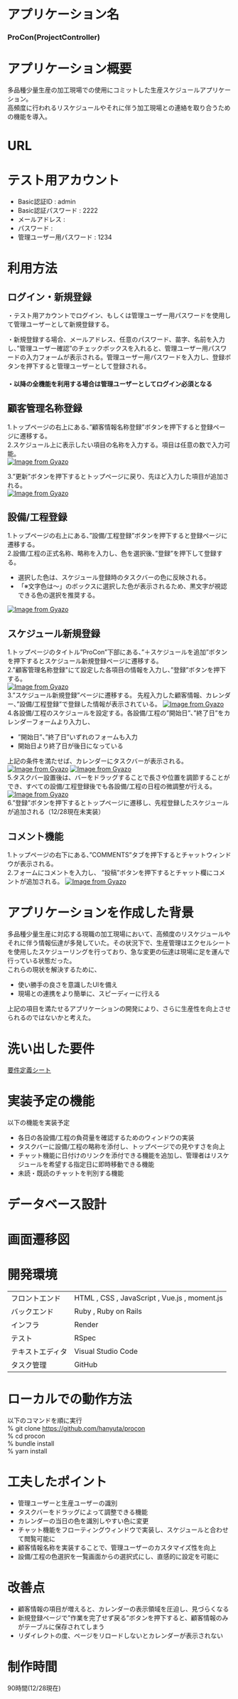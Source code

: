 #	アプリケーション名
### ProCon(ProjectController)

#	アプリケーション概要
多品種少量生産の加工現場での使用にコミットした生産スケジュールアプリケーション。  
高頻度に行われるリスケジュールやそれに伴う加工現場との連絡を取り合うための機能を導入。

#	URL
[]()

#	テスト用アカウント
* Basic認証ID	:	admin
* Basic認証パスワード	:	2222
* メールアドレス	:	
* パスワード	:	
* 管理ユーザー用パスワード	:	1234

#	利用方法
## ログイン・新規登録
・テスト用アカウントでログイン、もしくは管理ユーザー用パスワードを使用して管理ユーザーとして新規登録する。  

・新規登録する場合、メールアドレス、任意のパスワード、苗字、名前を入力し、”管理ユーザー確認”のチェックボックスを入れると、管理ユーザー用パスワードの入力フォームが表示される。管理ユーザー用パスワードを入力し、登録ボタンを押下すると管理ユーザーとして登録される。  

#### ・以降の全機能を利用する場合は管理ユーザーとしてログイン必須となる

## 顧客管理名称登録
1.トップページの右上にある、”顧客情報名称登録”ボタンを押下すると登録ページに遷移する。  
2.スケジュール上に表示したい項目の名称を入力する。項目は任意の数で入力可能。  
[![Image from Gyazo](https://i.gyazo.com/1d3ecdcb8d760527d6b411beac68de7e.png)](https://gyazo.com/1d3ecdcb8d760527d6b411beac68de7e)    
  
3.”更新”ボタンを押下するとトップページに戻り、先ほど入力した項目が追加される。  
[![Image from Gyazo](https://i.gyazo.com/7d60f3daf6480a159764e0b7498a20ac.png)](https://gyazo.com/7d60f3daf6480a159764e0b7498a20ac)  

## 設備/工程登録
1.トップページの右上にある、”設備/工程登録”ボタンを押下すると登録ページに遷移する。  
2.設備/工程の正式名称、略称を入力し、色を選択後、”登録”を押下して登録する。  
* 選択した色は、スケジュール登録時のタスクバーの色に反映される。  
* 「※文字色は～」のボックスに選択した色が表示されるため、黒文字が視認できる色の選択を推奨する。  
  
[![Image from Gyazo](https://i.gyazo.com/99f419a72874c1d8dfae51e3a7df40ae.png)](https://gyazo.com/99f419a72874c1d8dfae51e3a7df40ae)

## スケジュール新規登録
1.トップページのタイトル”ProCon”下部にある、”＋スケジュールを追加”ボタンを押下するとスケジュール新規登録ページに遷移する。  
2."顧客管理名称登録"にて設定した各項目の情報を入力し、”登録”ボタンを押下する。  
[![Image from Gyazo](https://i.gyazo.com/3aad3ea852b61a4b545e1316c988b034.png)](https://gyazo.com/3aad3ea852b61a4b545e1316c988b034)  
3.”スケジュール新規登録”ページに遷移する。 先程入力した顧客情報、カレンダー、”設備/工程登録”で登録した情報が表示されている。 
[![Image from Gyazo](https://i.gyazo.com/eb8d16b633df6d7ab00ee26cbafa6f7d.png)](https://gyazo.com/eb8d16b633df6d7ab00ee26cbafa6f7d)  
4.各設備/工程のスケジュールを設定する。各設備/工程の”開始日”、”終了日”をカレンダーフォームより入力し、
* ”開始日”、”終了日”いずれのフォームも入力
* 開始日より終了日が後日になっている  

上記の条件を満たせば、カレンダーにタスクバーが表示される。
[![Image from Gyazo](https://i.gyazo.com/a73867978daa481526d8db5231f4d1fc.png)](https://gyazo.com/a73867978daa481526d8db5231f4d1fc)
[![Image from Gyazo](https://i.gyazo.com/3ecdf444e555ed0fcad43d752ad4f6de.png)](https://gyazo.com/3ecdf444e555ed0fcad43d752ad4f6de)  
5.タスクバー設置後は、バーをドラッグすることで長さや位置を調節することができ、すべての設備/工程登録後でも各設備/工程の日程の微調整が行える。  
[![Image from Gyazo](https://i.gyazo.com/134963f28fef52097dcfc43367ba727c.gif)](https://gyazo.com/134963f28fef52097dcfc43367ba727c)  
6.”登録”ボタンを押下するとトップページに遷移し、先程登録したスケジュールが追加される（12/28現在未実装）

## コメント機能
1.トップページの右下にある、”COMMENTS”タブを押下するとチャットウィンドウが表示される。  
2.フォームにコメントを入力し、 ”投稿”ボタンを押下するとチャット欄にコメントが追加される。
[![Image from Gyazo](https://i.gyazo.com/10ddf49247067e8167af731c5e787f39.gif)](https://gyazo.com/10ddf49247067e8167af731c5e787f39) 


#	アプリケーションを作成した背景
多品種少量生産に対応する現職の加工現場において、高頻度のリスケジュールやそれに伴う情報伝達が多発していた。その状況下で、生産管理はエクセルシートを使用したスケジューリングを行っており、急な変更の伝達は現場に足を運んで行っている状態だった。  
これらの現状を解決するために、
* 使い勝手の良さを意識したUIを備え
* 現場との連携をより簡単に、スピーディーに行える  

上記の項目を満たせるアプリケーションの開発により、さらに生産性を向上させられるのではないかと考えた。

#	洗い出した要件
[要件定義シート](https://docs.google.com/spreadsheets/d/1dLXrYDWhAJif9tzNyP_ffw_itcIwM7QZkqmKlsDOyyQ/edit?usp=sharing)

#	実装予定の機能
以下の機能を実装予定
* 各日の各設備/工程の負荷量を確認するためのウィンドウの実装  
* タスクバーに設備/工程の略称を添付し、トップページでの見やすさを向上
* チャット機能に日付けのリンクを添付できる機能を追加し、管理者はリスケジュールを希望する指定日に即時移動できる機能
* 未読・既読のチャットを判別する機能

#	データベース設計


#	画面遷移図

#	開発環境
|                  |                                               | 
| ---------------- | --------------------------------------------- | 
| フロントエンド    | HTML , CSS , JavaScript , Vue.js  , moment.js | 
| バックエンド      | Ruby , Ruby on Rails                          | 
| インフラ         | Render                                        | 
| テスト           | RSpec                                         | 
| テキストエディタ  | Visual Studio Code                            | 
| タスク管理       | GitHub                                        | 


#	ローカルでの動作方法
以下のコマンドを順に実行  
% git clone https://github.com/hanyuta/procon  
% cd procon  
% bundle install  
% yarn install

#	工夫したポイント
* 管理ユーザーと生産ユーザーの識別
* タスクバーをドラッグによって調整できる機能
* カレンダーの当日の色を識別しやすい色に変更
* チャット機能をフローティングウィンドウで実装し、スケジュールと合わせて閲覧可能に
* 顧客情報名称を実装することで、管理ユーザーのカスタマイズ性を向上
* 設備/工程の色選択を一覧画面からの選択式にし、直感的に設定を可能に

#	改善点
* 顧客情報の項目が増えると、カレンダーの表示領域を圧迫し、見づらくなる  
* 新規登録ページで”作業を完了せず戻る”ボタンを押下すると、顧客情報のみがテーブルに保存されてしまう  
* リダイレクトの度、ページをリロードしないとカレンダーが表示されない  

#	制作時間
90時間(12/28現在)